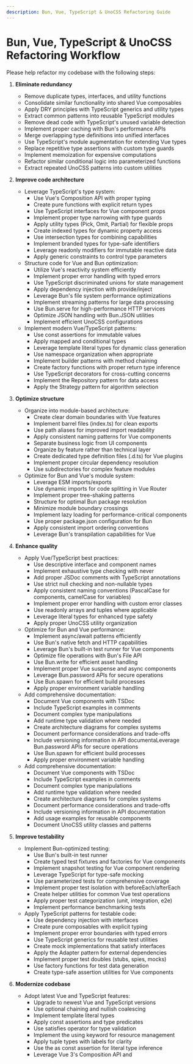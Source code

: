 ```yaml
---
description: Bun, Vue, TypeScript & UnoCSS Refactoring Guide
---
```


# Bun, Vue, TypeScript & UnoCSS Refactoring Workflow

Please help refactor my codebase with the following steps:

1. **Eliminate redundancy**
   - Remove duplicate types, interfaces, and utility functions
   - Consolidate similar functionality into shared Vue composables
   - Apply DRY principles with TypeScript generics and utility types
   - Extract common patterns into reusable TypeScript modules
   - Remove dead code with TypeScript's unused variable detection
   - Implement proper caching with Bun's performance APIs
   - Merge overlapping type definitions into unified interfaces
   - Use TypeScript's module augmentation for extending Vue types
   - Replace repetitive type assertions with custom type guards
   - Implement memoization for expensive computations
   - Refactor similar conditional logic into parameterized functions
   - Extract repeated UnoCSS patterns into custom utilities

2. **Improve code architecture**
   - Leverage TypeScript's type system:
     - Use Vue's Composition API with proper typing
     - Create pure functions with explicit return types
     - Use TypeScript interfaces for Vue component props
     - Implement proper type narrowing with type guards
     - Apply utility types (Pick, Omit, Partial) for flexible props
     - Create indexed types for dynamic property access
     - Use intersection types for combining capabilities
     - Implement branded types for type-safe identifiers
     - Leverage readonly modifiers for immutable reactive data
     - Apply generic constraints to control type parameters
   - Structure code for Vue and Bun optimization:
     - Utilize Vue's reactivity system efficiently
     - Implement proper error handling with typed errors
     - Use TypeScript discriminated unions for state management
     - Apply dependency injection with provide/inject
     - Leverage Bun's file system performance optimizations
     - Implement streaming patterns for large data processing
     - Use Bun.serve for high-performance HTTP services
     - Optimize JSON handling with Bun.JSON utilities
     - Implement efficient UnoCSS configurations
   - Implement modern Vue/TypeScript patterns:
     - Use const assertions for immutable values
     - Apply mapped and conditional types
     - Leverage template literal types for dynamic class generation
     - Use namespace organization when appropriate
     - Implement builder patterns with method chaining
     - Create factory functions with proper return type inference
     - Use TypeScript decorators for cross-cutting concerns
     - Implement the Repository pattern for data access
     - Apply the Strategy pattern for algorithm selection

3. **Optimize structure**
   - Organize into module-based architecture:
     - Create clear domain boundaries with Vue features
     - Implement barrel files (index.ts) for clean exports
     - Use path aliases for improved import readability
     - Apply consistent naming patterns for Vue components
     - Separate business logic from UI components
     - Organize by feature rather than technical layer
     - Create dedicated type definition files (.d.ts) for Vue plugins
     - Implement proper circular dependency resolution
     - Use subdirectories for complex feature modules
   - Optimize for Bun and Vue's module system:
     - Leverage ESM imports/exports
     - Use dynamic imports for code splitting in Vue Router
     - Implement proper tree-shaking patterns
     - Structure for optimal Bun package resolution
     - Minimize module boundary crossings
     - Implement lazy loading for performance-critical components
     - Use proper package.json configuration for Bun
     - Apply consistent import ordering conventions
     - Leverage Bun's transpilation capabilities for Vue

4. **Enhance quality**
   - Apply Vue/TypeScript best practices:
     - Use descriptive interface and component names
     - Implement exhaustive type checking with never
     - Add proper JSDoc comments with TypeScript annotations
     - Use strict null checking and non-nullable types
     - Apply consistent naming conventions (PascalCase for components, camelCase for variables)
     - Implement proper error handling with custom error classes
     - Use readonly arrays and tuples where applicable
     - Leverage literal types for enhanced type safety
     - Apply proper UnoCSS utility organization
   - Optimize for Bun and Vue performance:
     - Implement async/await patterns efficiently
     - Use Bun's native fetch and HTTP capabilities
     - Leverage Bun's built-in test runner for Vue components
     - Optimize file operations with Bun's File API
     - Use Bun.write for efficient asset handling
     - Implement proper Vue suspense and async components
     - Leverage Bun.password APIs for secure operations
     - Use Bun.spawn for efficient build processes
     - Apply proper environment variable handling
   - Add comprehensive documentation:
     - Document Vue components with TSDoc
     - Include TypeScript examples in comments
     - Document complex type manipulations
     - Add runtime type validation where needed
     - Create architecture diagrams for complex systems
     - Document performance considerations and trade-offs
     - Include versioning information in API documentaLeverage Bun.password APIs for secure operations
     - Use Bun.spawn for efficient build processes
     - Apply proper environment variable handling
   - Add comprehensive documentation:
     - Document Vue components with TSDoc
     - Include TypeScript examples in comments
     - Document complex type manipulations
     - Add runtime type validation where needed
     - Create architecture diagrams for complex systems
     - Document performance considerations and trade-offs
     - Include versioning information in API documentation
     - Add usage examples for reusable components
     - Document UnoCSS utility classes and patterns

5. **Improve testability**
   - Implement Bun-optimized testing:
     - Use Bun's built-in test runner
     - Create typed test fixtures and factories for Vue components
     - Implement snapshot testing for Vue component rendering
     - Leverage TypeScript for type-safe mocking
     - Use parameterized tests for comprehensive coverage
     - Implement proper test isolation with beforeEach/afterEach
     - Create helper utilities for common Vue test operations
     - Apply proper test categorization (unit, integration, e2e)
     - Implement performance benchmarking tests
   - Apply TypeScript patterns for testable code:
     - Use dependency injection with interfaces
     - Create pure composables with explicit typing
     - Implement proper error boundaries with typed errors
     - Use TypeScript generics for reusable test utilities
     - Create mock implementations that satisfy interfaces
     - Apply the Adapter pattern for external dependencies
     - Implement proper test doubles (stubs, spies, mocks)
     - Use factory functions for test data generation
     - Create type-safe assertion utilities for Vue components

6. **Modernize codebase**
   - Adopt latest Vue and TypeScript features:
     - Upgrade to newest Vue and TypeScript versions
     - Use optional chaining and nullish coalescing
     - Implement template literal types
     - Apply const assertions and type predicates
     - Use satisfies operator for type validation
     - Implement the using keyword for resource management
     - Apply tuple types with labels for clarity
     - Use the as const assertion for literal type inference
     - Leverage Vue 3's Composition API and <script setup>
   - Leverage Bun's modern capabilities:
     - Use Bun's native APIs instead of Node.js equivalents
     - Implement Bun's optimized bundling for Vue applications
     - Leverage Bun's performance APIs
     - Use Bun for both development and production
     - Apply Bun's SQLite integration for data persistence
     - Implement efficient WebSocket handling with Bun
     - Use Bun.serve for HTTP server implementation
     - Add usage examples for reusable components
     - Document UnoCSS utility classes and patterns

5. **Improve testability**
   - Implement Bun-optimized testing:
     - Use Bun's built-in test runner
     - Create typed test fixtures and factories for Vue components
     - Implement snapshot testing for Vue component rendering
     - Leverage TypeScript for type-safe mocking
     - Use parameterized tests for comprehensive coverage
     - Implement proper test isolation with beforeEach/afterEach
     - Create helper utilities for common Vue test operations
     - Apply proper test categorization (unit, integration, e2e)
     - Implement performance benchmarking tests
   - Apply TypeScript patterns for testable code:
     - Use dependency injection with interfaces
     - Create pure composables with explicit typing
     - Implement proper error boundaries with typed errors
     - Use TypeScript generics for reusable test utilities
     - Create mock implementations that satisfy interfaces
     - Apply the Adapter pattern for external dependencies
     - Implement proper test doubles (stubs, spies, mocks)
     - Use factory functions for test data generation
     - Create type-safe assertion utilities for Vue components

6. **Modernize codebase**
   - Adopt latest Vue and TypeScript features:
     - Upgrade to newest Vue and TypeScript versions
     - Use optional chaining and nullish coalescing
     - Implement template literal types
     - Apply const assertions and type predicates
     - Use satisfies operator for type validation
     - Implement the using keyword for resource management
     - Apply tuple types with labels for clarity
     - Use the as const assertion for literal type inference
     - Leverage Vue 3's Composition API and <script setup>
   - Leverage Bun's modern capabilities:
     - Use Bun's native APIs instead of Node.js equivalents
     - Implement Bun's optimized bundling for Vue applications
     - Leverage Bun's performance APIs
     - Use Bun for both development and production
     - Apply Bun's SQLite integration for data persistence
     - Implement efficient WebSocket handling with Bun
     - Use Bun.serve for HTTP server implementation
     - Leverage Bun's plugin system for extensibility
     - Implement proper hot module replacement for Vue
   - Apply modern UnoCSS features:
     - Implement atomic CSS with UnoCSS utilities
     - Use UnoCSS's attributify mode for cleaner markup
     - Apply UnoCSS's shortcuts for common patterns
     - Leverage UnoCSS's theme customization
     - Implement proper responsive design with UnoCSS
     - Use UnoCSS's variant groups for complex styling
     - Apply UnoCSS's preset configuration
     - Implement dark mode with UnoCSS color schemes
     - Optimize UnoCSS bundle size with proper configuration